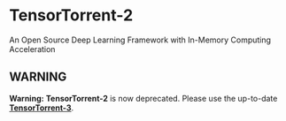 # TensorTorrent-2
An Open Source Deep Learning Framework with In-Memory Computing Acceleration


## WARNING
**Warning:** **TensorTorrent-2** is now deprecated. Please use the up-to-date **[TensorTorrent-3](https://github.com/TensorTorrent/TensorTorrent-3/)**.

